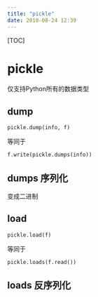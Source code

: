 ```yaml
---
title: "pickle"
date: 2018-08-24 12:39
---
```


[TOC]

# pickle

仅支持Python所有的数据类型



## dump 

`pickle.dump(info, f)`

等同于

`f.write(pickle.dumps(info))`







## dumps 序列化

变成二进制





## load

`pickle.load(f)`

等同于

`pickle.loads(f.read())`



## loads 反序列化






